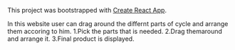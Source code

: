 This project was bootstrapped with [Create React App](https://github.com/facebook/create-react-app).

In this website user can drag around the differnt parts of cycle and arrange them accoring to him.
1.Pick the parts that is needed.
2.Drag themaround and arrange it.
3.Final product is displayed.
